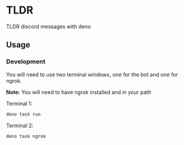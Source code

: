 # TLDR

TLDR discord messages with deno

## Usage

### Development

You will need to use two terminal windows, one for the bot and one for ngrok.

**Note:** You will need to have ngrok installed and in your path

Terminal 1:

```bash
deno task run
```

Terminal 2:

```bash
deno task ngrok
```
